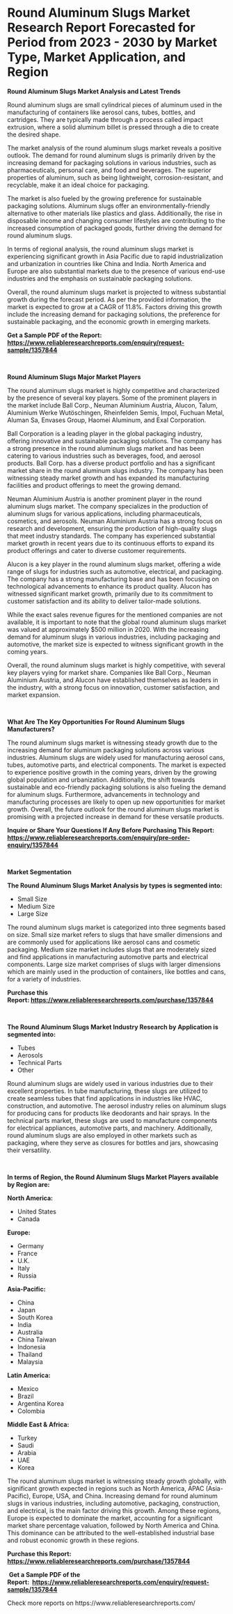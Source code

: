 <p><h1>Round Aluminum Slugs Market Research Report Forecasted for Period from 2023 -  2030 by Market Type, Market Application, and Region</h1></p><p><strong>Round Aluminum Slugs Market Analysis and Latest Trends</strong></p>
<p><p>Round aluminum slugs are small cylindrical pieces of aluminum used in the manufacturing of containers like aerosol cans, tubes, bottles, and cartridges. They are typically made through a process called impact extrusion, where a solid aluminum billet is pressed through a die to create the desired shape.</p><p>The market analysis of the round aluminum slugs market reveals a positive outlook. The demand for round aluminum slugs is primarily driven by the increasing demand for packaging solutions in various industries, such as pharmaceuticals, personal care, and food and beverages. The superior properties of aluminum, such as being lightweight, corrosion-resistant, and recyclable, make it an ideal choice for packaging.</p><p>The market is also fueled by the growing preference for sustainable packaging solutions. Aluminum slugs offer an environmentally-friendly alternative to other materials like plastics and glass. Additionally, the rise in disposable income and changing consumer lifestyles are contributing to the increased consumption of packaged goods, further driving the demand for round aluminum slugs.</p><p>In terms of regional analysis, the round aluminum slugs market is experiencing significant growth in Asia Pacific due to rapid industrialization and urbanization in countries like China and India. North America and Europe are also substantial markets due to the presence of various end-use industries and the emphasis on sustainable packaging solutions.</p><p>Overall, the round aluminum slugs market is projected to witness substantial growth during the forecast period. As per the provided information, the market is expected to grow at a CAGR of 11.8%. Factors driving this growth include the increasing demand for packaging solutions, the preference for sustainable packaging, and the economic growth in emerging markets.</p></p>
<p><strong>Get a Sample PDF of the Report:&nbsp; <a href="https://www.reliableresearchreports.com/enquiry/request-sample/1357844">https://www.reliableresearchreports.com/enquiry/request-sample/1357844</a></strong></p>
<p>&nbsp;</p>
<p><strong>Round Aluminum Slugs Major Market Players</strong></p>
<p><p>The round aluminum slugs market is highly competitive and characterized by the presence of several key players. Some of the prominent players in the market include Ball Corp., Neuman Aluminium Austria, Alucon, Talum, Aluminium Werke Wutöschingen, Rheinfelden Semis, Impol, Fuchuan Metal, Aluman Sa, Envases Group, Haomei Aluminum, and Exal Corporation.</p><p>Ball Corporation is a leading player in the global packaging industry, offering innovative and sustainable packaging solutions. The company has a strong presence in the round aluminum slugs market and has been catering to various industries such as beverages, food, and aerosol products. Ball Corp. has a diverse product portfolio and has a significant market share in the round aluminum slugs industry. The company has been witnessing steady market growth and has expanded its manufacturing facilities and product offerings to meet the growing demand.</p><p>Neuman Aluminium Austria is another prominent player in the round aluminum slugs market. The company specializes in the production of aluminum slugs for various applications, including pharmaceuticals, cosmetics, and aerosols. Neuman Aluminium Austria has a strong focus on research and development, ensuring the production of high-quality slugs that meet industry standards. The company has experienced substantial market growth in recent years due to its continuous efforts to expand its product offerings and cater to diverse customer requirements.</p><p>Alucon is a key player in the round aluminum slugs market, offering a wide range of slugs for industries such as automotive, electrical, and packaging. The company has a strong manufacturing base and has been focusing on technological advancements to enhance its product quality. Alucon has witnessed significant market growth, primarily due to its commitment to customer satisfaction and its ability to deliver tailor-made solutions.</p><p>While the exact sales revenue figures for the mentioned companies are not available, it is important to note that the global round aluminum slugs market was valued at approximately $500 million in 2020. With the increasing demand for aluminum slugs in various industries, including packaging and automotive, the market size is expected to witness significant growth in the coming years.</p><p>Overall, the round aluminum slugs market is highly competitive, with several key players vying for market share. Companies like Ball Corp., Neuman Aluminium Austria, and Alucon have established themselves as leaders in the industry, with a strong focus on innovation, customer satisfaction, and market expansion.</p></p>
<p>&nbsp;</p>
<p><strong>What Are The Key Opportunities For Round Aluminum Slugs Manufacturers?</strong></p>
<p><p>The round aluminum slugs market is witnessing steady growth due to the increasing demand for aluminum packaging solutions across various industries. Aluminum slugs are widely used for manufacturing aerosol cans, tubes, automotive parts, and electrical components. The market is expected to experience positive growth in the coming years, driven by the growing global population and urbanization. Additionally, the shift towards sustainable and eco-friendly packaging solutions is also fueling the demand for aluminum slugs. Furthermore, advancements in technology and manufacturing processes are likely to open up new opportunities for market growth. Overall, the future outlook for the round aluminum slugs market is promising with a projected increase in demand for these versatile products.</p></p>
<p><strong>Inquire or Share Your Questions If Any Before Purchasing This Report: <a href="https://www.reliableresearchreports.com/enquiry/pre-order-enquiry/1357844">https://www.reliableresearchreports.com/enquiry/pre-order-enquiry/1357844</a></strong></p>
<p>&nbsp;</p>
<p><strong>Market Segmentation</strong></p>
<p><strong>The Round Aluminum Slugs Market Analysis by types is segmented into:</strong></p>
<p><ul><li>Small Size</li><li>Medium Size</li><li>Large Size</li></ul></p>
<p><p>The round aluminum slugs market is categorized into three segments based on size. Small size market refers to slugs that have smaller dimensions and are commonly used for applications like aerosol cans and cosmetic packaging. Medium size market includes slugs that are moderately sized and find applications in manufacturing automotive parts and electrical components. Large size market comprises of slugs with larger dimensions which are mainly used in the production of containers, like bottles and cans, for a variety of industries.</p></p>
<p><strong>Purchase this Report:&nbsp;<a href="https://www.reliableresearchreports.com/purchase/1357844">https://www.reliableresearchreports.com/purchase/1357844</a></strong></p>
<p>&nbsp;</p>
<p><strong>The Round Aluminum Slugs Market Industry Research by Application is segmented into:</strong></p>
<p><ul><li>Tubes</li><li>Aerosols</li><li>Technical Parts</li><li>Other</li></ul></p>
<p><p>Round aluminum slugs are widely used in various industries due to their excellent properties. In tube manufacturing, these slugs are utilized to create seamless tubes that find applications in industries like HVAC, construction, and automotive. The aerosol industry relies on aluminum slugs for producing cans for products like deodorants and hair sprays. In the technical parts market, these slugs are used to manufacture components for electrical appliances, automotive parts, and machinery. Additionally, round aluminum slugs are also employed in other markets such as packaging, where they serve as closures for bottles and jars, showcasing their versatility.</p></p>
<p>&nbsp;</p>
<p><strong>In terms of Region, the Round Aluminum Slugs Market Players available by Region are:</strong></p>
<p>
    <p> <strong> North America: </strong>
        <ul>
            <li>United States</li>
            <li>Canada</li>
        </ul>
        </p> 
    <p> <strong> Europe: </strong>
        <ul>
            <li>Germany</li>
            <li>France</li>
            <li>U.K.</li>
            <li>Italy</li>
            <li>Russia</li>
        </ul>
        </p> 
    <p> <strong> Asia-Pacific: </strong>
        <ul>
            <li>China</li>
            <li>Japan</li>
            <li>South Korea</li>
            <li>India</li>
            <li>Australia</li>
            <li>China Taiwan</li>
            <li>Indonesia</li>
            <li>Thailand</li>
            <li>Malaysia</li>
        </ul>
        </p> 
    <p> <strong> Latin America: </strong>
        <ul>
            <li>Mexico</li>
            <li>Brazil</li>
            <li>Argentina Korea</li>
            <li>Colombia</li>
        </ul>
        </p> 
    <p> <strong> Middle East & Africa: </strong>
        <ul>
            <li>Turkey</li>
            <li>Saudi</li>
            <li>Arabia</li>
            <li>UAE</li>
            <li>Korea</li>
        </ul>
    </p>
    </p>
<p><p>The round aluminum slugs market is witnessing steady growth globally, with significant growth expected in regions such as North America, APAC (Asia-Pacific), Europe, USA, and China. Increasing demand for round aluminum slugs in various industries, including automotive, packaging, construction, and electrical, is the main factor driving this growth. Among these regions, Europe is expected to dominate the market, accounting for a significant market share percentage valuation, followed by North America and China. This dominance can be attributed to the well-established industrial base and robust economic growth in these regions.</p></p>
<p><strong>Purchase this Report: <a href="https://www.reliableresearchreports.com/purchase/1357844">https://www.reliableresearchreports.com/purchase/1357844</a></strong></p>
<p>&nbsp;<strong>Get a Sample PDF of the Report:&nbsp;&nbsp;<a href="https://www.reliableresearchreports.com/enquiry/request-sample/1357844">https://www.reliableresearchreports.com/enquiry/request-sample/1357844</a></strong></p>
<p><strong></strong></p>
<p>Check more reports on https://www.reliableresearchreports.com/</p>
